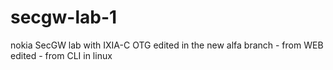 # secgw-lab-1
nokia SecGW lab with IXIA-C OTG 
edited in the new alfa branch  - from WEB
edited  - from CLI in linux

